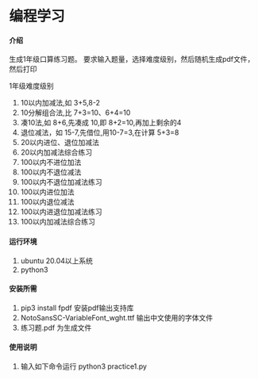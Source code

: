 # 编程学习

#### 介绍
生成1年级口算练习题。
要求输入题量，选择难度级别，然后随机生成pdf文件，然后打印

1年级难度级别
1. 10以内加减法,如 3+5,8-2
2. 10分解组合法,比 7+3=10、6+4=10
3. 凑10法,如 8+6,先凑成 10,即 8+2=10,再加上剩余的4
4. 退位减法，如 15-7,先借位,用10-7=3,在计算 5+3=8
5. 20以内进位、退位加减法
6. 20以内加减法综合练习
7. 100以内不进位加法
8. 100以内不退位减法
9. 100以内不退位加减法练习
10. 100以内进位加法
11. 100以内退位减法
12. 100以内进退位加减法练习
13. 100以内加减法综合练习


#### 运行环境
1. ubuntu 20.04以上系统
2. python3

#### 安装所需

1. pip3 install fpdf  安装pdf输出支持库
2. NotoSansSC-VariableFont_wght.ttf  输出中文使用的字体文件
3. 练习题.pdf  为生成文件

#### 使用说明

1. 输入如下命令运行
python3 practice1.py
